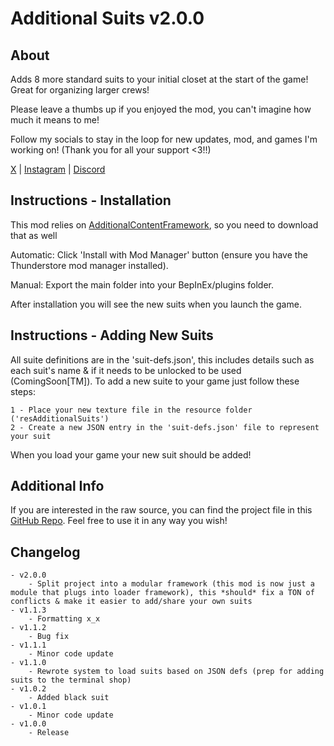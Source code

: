 # Additional Suits v2.0.0
## About
Adds 8 more standard suits to your initial closet at the start of the game! Great for organizing larger crews!

Please leave a thumbs up if you enjoyed the mod, you can't imagine how much it means to me!

Follow my socials to stay in the loop for new updates, mod, and games I'm working on! (Thank you for all your support <3!!)

[X](https://twitter.com/AlexCodesGames) | [Instagram](https://www.instagram.com/alexcodesgames/) | [Discord](https://discordapp.com/users/the_shadow_wizard)

## Instructions - Installation
This mod relies on [AdditionalContentFramework](https://thunderstore.io/c/lethal-company/p/AlexCodesGames/AdditionalContentFramework/), so you need to download that as well

Automatic: Click 'Install with Mod Manager' button (ensure you have the Thunderstore mod manager installed).

Manual: Export the main folder into your BepInEx/plugins folder.

After installation you will see the new suits when you launch the game.

## Instructions - Adding New Suits
All suite definitions are in the 'suit-defs.json', this includes details such as each suit's name & if it needs to be unlocked to be used (ComingSoon[TM]). To add a new suite to your game just follow these steps:

    1 - Place your new texture file in the resource folder ('resAdditionalSuits')
    2 - Create a new JSON entry in the 'suit-defs.json' file to represent your suit

When you load your game your new suit should be added!

## Additional Info
If you are interested in the raw source, you can find the project file in this [GitHub Repo](https://github.com/AlexCodesGames/LC-Additional-Content-Framework/). Feel free to use it in any way you wish!

## Changelog
	- v2.0.0
		- Split project into a modular framework (this mod is now just a module that plugs into loader framework), this *should* fix a TON of conflicts & make it easier to add/share your own suits
	- v1.1.3
		- Formatting x_x
	- v1.1.2
		- Bug fix
	- v1.1.1
		- Minor code update
	- v1.1.0
		- Rewrote system to load suits based on JSON defs (prep for adding suits to the terminal shop)
	- v1.0.2
		- Added black suit
	- v1.0.1
		- Minor code update
	- v1.0.0
		- Release